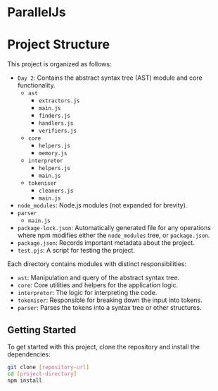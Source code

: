 # ParallelJs

# Project Structure

This project is organized as follows:

- `Day 2`: Contains the abstract syntax tree (AST) module and core functionality.
  - `ast`
    - `extractors.js`
    - `main.js`
    - `finders.js`
    - `handlers.js`
    - `verifiers.js`
  - `core`
    - `helpers.js`
    - `memory.js`
  - `interpretor`
    - `helpers.js`
    - `main.js`
  - `tokeniser`
    - `cleaners.js`
    - `main.js`
- `node_modules`: Node.js modules (not expanded for brevity).
- `parser`
  - `main.js`
- `package-lock.json`: Automatically generated file for any operations where npm modifies either the `node_modules` tree, or `package.json`.
- `package.json`: Records important metadata about the project.
- `test.pjs`: A script for testing the project.

Each directory contains modules with distinct responsibilities:

- `ast`: Manipulation and query of the abstract syntax tree.
- `core`: Core utilities and helpers for the application logic.
- `interpretor`: The logic for interpreting the code.
- `tokeniser`: Responsible for breaking down the input into tokens.
- `parser`: Parses the tokens into a syntax tree or other structures.

## Getting Started

To get started with this project, clone the repository and install the dependencies:

```bash
git clone [repository-url]
cd [project-directory]
npm install
```

